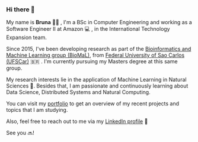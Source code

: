 ### Hi there 👋
My name is **Bruna** 🙆‍♀️ , I'm a BSc in Computer Engineering and working as a Software Engineer II at Amazon 💻 , in the International Technology Expansion team. 

Since 2015, I've been developing research as part of the [Bioinformatics and Machine Learning group (BioMaL)](http://www.biomal.ufscar.br/), from [Federal University of Sao Carlos (UFSCar)](https://www.ufscar.br/) 🇧🇷 . I'm currently pursuing my Masters degree at this same group. 

My research interests lie in the application of Machine Learning in Natural Sciences 🌱. Besides that, I am passionate and continuously learning about Data Science, Distributed Systems and Natural Computing. 

You can visit my [portfolio](http://bzamith.github.io/) to get an overview of my recent projects and topics that I am studying.

Also, feel free to reach out to me via my [LinkedIn profile](https://www.linkedin.com/in/bruna-zamith/) 💬

See you 🔜!

<!--
**bzamith/bzamith** is a ✨ _special_ ✨ repository because its `README.md` (this file) appears on your GitHub profile.

Here are some ideas to get you started:

- 🔭 I’m currently working on ...
- 🌱 I’m currently learning ...
- 👯 I’m looking to collaborate on ...
- 🤔 I’m looking for help with ...
- 💬 Ask me about ...
- 📫 How to reach me: ...
- 😄 Pronouns: ...
- ⚡ Fun fact: ...
-->
